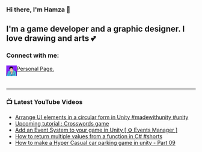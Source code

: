 ### Hi there, I'm Hamza 👋

## I'm a game developer and a graphic designer. I love drawing and arts 💕

### Connect with me:

[<img align="left" alt="Hamza Herbou" width="28px" src="https://github.com/herbou/me/blob/main/profile-pic.png?raw=true" />][portfolio] <a href="https://herbou.github.io/me" target="_blank">Personal Page.</a>

<br />

---

### 📺 Latest YouTube Videos 
<!-- YOUTUBE:START -->
- [Arrange UI elements in a circular form in Unity    #madewithunity #unity](https://www.youtube.com/watch?v=WrGjhH_mjW4)
- [Upcoming tutorial : Crosswords game](https://www.youtube.com/watch?v=hqXnzEBENgg)
- [Add an Event System to your game in Unity  [ ⚙️ Events Manager ]](https://www.youtube.com/watch?v=LyIu06jl7To)
- [How to return multiple values from a function in C#    #shorts](https://www.youtube.com/watch?v=pKxHhBhX72Q)
- [How to make a Hyper Casual car parking game in unity - Part 09](https://www.youtube.com/watch?v=CcbaomCQfRk)
<!-- YOUTUBE:END -->

[portfolio]: https://herbou.github.io/me

